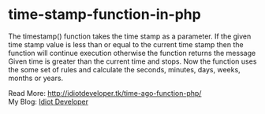 # time-stamp-function-in-php

The timestamp() function takes the time stamp as a parameter. If the given time stamp value is less than or equal to the current time stamp then the function will continue execution otherwise the function returns the message Given time is greater than the current time and stops. Now the function uses the some set of rules and calculate the seconds, minutes, days, weeks, months or years.

Read More: <a href="http://idiotdeveloper.tk/time-ago-function-php/">http://idiotdeveloper.tk/time-ago-function-php/</a>
<br/>
My Blog: <a href="http://idiotdeveloper.tk/">Idiot Developer</a>

